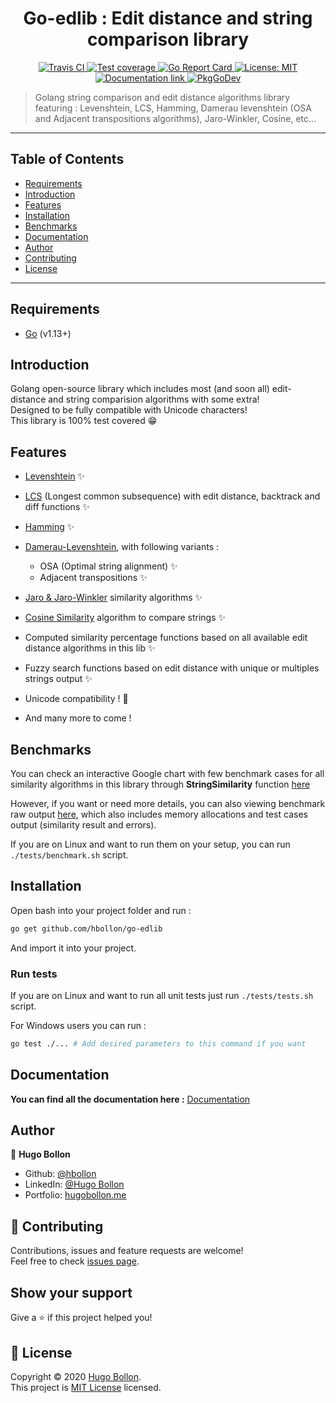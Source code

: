 <h1 align="center">Go-edlib : Edit distance and string comparison library</h1>

<p align="center">
  <a href="https://travis-ci.org/github/hbollon/go-edlib" target="_blank">
    <img alt="Travis CI" src="https://travis-ci.org/hbollon/go-edlib.svg?branch=master" />
  </a>
  <a href="https://codecov.io/gh/hbollon/go-edlib">
    <img alt="Test coverage" src="https://codecov.io/gh/hbollon/go-edlib/branch/master/graph/badge.svg" />
  </a>
  <a href="https://goreportcard.com/report/github.com/hbollon/go-edlib" target="_blank">
    <img alt="Go Report Card" src="https://goreportcard.com/badge/github.com/hbollon/go-edlib" />
  </a>
  <a href="https://github.com/hbollon/go-edlib/blob/master/LICENSE.md" target="_blank">
    <img alt="License: MIT" src="https://img.shields.io/badge/License-MIT-yellow.svg" />
  </a>
  <a href="https://godoc.org/github.com/hbollon/go-edlib" target="_blank">
    <img alt="Documentation link" src="https://godoc.org/github.com/hbollon/go-edlib?status.svg" />
  </a>
  <a href="https://pkg.go.dev/github.com/hbollon/go-edlib" target="_blank">
    <img src="https://pkg.go.dev/badge/github.com/hbollon/go-edlib" alt="PkgGoDev">
  </a>
</p>

> Golang string comparison and edit distance algorithms library featuring : Levenshtein, LCS, Hamming, Damerau levenshtein (OSA and Adjacent transpositions algorithms), Jaro-Winkler, Cosine, etc...

---

## Table of Contents

- [Requirements](#requirements)
- [Introduction](#introduction)
- [Features](#features)
- [Installation](#installation)
- [Benchmarks](#benchmarks)
- [Documentation](#documentation)
- [Author](#author)
- [Contributing](#-contributing)
- [License](#-license)


---

## Requirements
- [Go](https://golang.org/doc/install) (v1.13+)

## Introduction
Golang open-source library which includes most (and soon all) edit-distance and string comparision algorithms with some extra! <br>
Designed to be fully compatible with Unicode characters!<br>
This library is 100% test covered 😁

## Features
- [Levenshtein](https://en.wikipedia.org/wiki/Levenshtein_distance) ✨
- [LCS](https://en.wikipedia.org/wiki/Levenshtein_distance) (Longest common subsequence) with edit distance, backtrack and diff functions ✨
- [Hamming](https://en.wikipedia.org/wiki/Hamming_distance) ✨
- [Damerau-Levenshtein](https://en.wikipedia.org/wiki/Damerau%E2%80%93Levenshtein_distance), with following variants :
    - OSA (Optimal string alignment) ✨
    - Adjacent transpositions ✨
- [Jaro & Jaro-Winkler](https://fr.wikipedia.org/wiki/Distance_de_Jaro-Winkler) similarity algorithms ✨
- [Cosine Similarity](https://en.wikipedia.org/wiki/Cosine_similarity) algorithm to compare strings ✨

- Computed similarity percentage functions based on all available edit distance algorithms in this lib ✨
- Fuzzy search functions based on edit distance with unique or multiples strings output ✨
- Unicode compatibility ! 🥳
- And many more to come !

## Benchmarks
You can check an interactive Google chart with few benchmark cases for all similarity algorithms in this library through **StringSimilarity** function [here](http://benchgraph.codingberg.com/q5)

However, if you want or need more details, you can also viewing benchmark raw output [here](https://github.com/hbollon/go-edlib/blob/master/tests/outputs/benchmarks.txt), which also includes memory allocations and test cases output (similarity result and errors).

If you are on Linux and want to run them on your setup, you can run ``` ./tests/benchmark.sh ``` script.

## Installation
Open bash into your project folder and run :

```bash
go get github.com/hbollon/go-edlib
```

And import it into your project.

### Run tests
If you are on Linux and want to run all unit tests just run ``` ./tests/tests.sh ``` script. 

For Windows users you can run :

```bash
go test ./... # Add desired parameters to this command if you want
```

## Documentation

**You can find all the documentation here :** [Documentation](https://godoc.org/github.com/hbollon/go-edlib) 

## Author

👤 **Hugo Bollon**

* Github: [@hbollon](https://github.com/hbollon)
* LinkedIn: [@Hugo Bollon](https://www.linkedin.com/in/hugo-bollon-68a2381a4/)
* Portfolio: [hugobollon.me](https://www.hugobollon.me)

## 🤝 Contributing

Contributions, issues and feature requests are welcome!<br />Feel free to check [issues page](https://github.com/hbollon/go-edlib/issues). 

## Show your support

Give a ⭐️ if this project helped you!

## 📝 License

Copyright © 2020 [Hugo Bollon](https://github.com/hbollon).<br />
This project is [MIT License](https://github.com/hbollon/go-edlib/blob/master/LICENSE.md) licensed.
